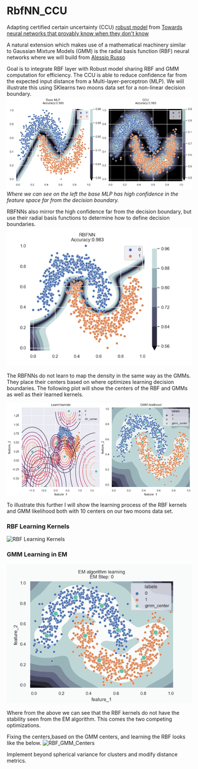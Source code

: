 # RbfNN_CCU
Adapting certified certain uncertainty (CCU) [robust model](https://github.com/AlexMeinke/certified-certain-uncertainty)
from [Towards neural networks that provably know when they don't know](https://openreview.net/forum?id=ByxGkySKwH) 

A natural extension which makes use of a mathematical machinery similar to Gaussian Mixture Models (GMM) is the 
radial basis function (RBF) neural networks where we will build from [Alessio Russo](https://github.com/rssalessio/PytorchRBFLayer)

Goal is to integrate RBF layer with Robust model sharing RBF and GMM computation for efficiency.
The CCU is able to reduce confidence far from the expected input distance from a Multi-layer-perceptron (MLP). We will illustrate this 
using SKlearns two moons data set for a non-linear decision boundary.
![MLP Vs. CCU](Base_Vs._CCU_Confidence.png)
*Where we can see on the left the base MLP has high confidence in the feature space far from the decision boundary.* 

RBFNNs also mirror the high confidence far from the decision boundary, but use their radial basis functions to determine
how to define decision boundaries. ![RBFNN_conf](RBFNN_conf.png)

The RBFNNs do not learn to map the density in the same way as the GMMs. They place their centers based on where optimizes
learning decision boundaries. The following plot will show the centers of the RBF and GMMs as well as their learned kernels.

![RBF_Vs_GMM_Centers](RBF_Vs_GMM_Centers.png)

To illustrate this further I will show the learning process of the RBF kernels and GMM likelihood both with 10 centers 
on our two moons data set. 

### RBF Learning Kernels
![RBF Learning Kernels](Kernel.gif)

### GMM Learning in EM
![GMM Learning](EM.gif)

Where from the above we can see that the RBF kernels do not have the stability seen from the EM algorithm. This comes 
the two competing optimizations. 

Fixing the centers,based on the GMM centers, and learning the RBF looks like the below.
![RBF_GMM_Centers](Kernel_GMM_centers.gif)


Implement beyond spherical variance for clusters and modify distance metrics. 
